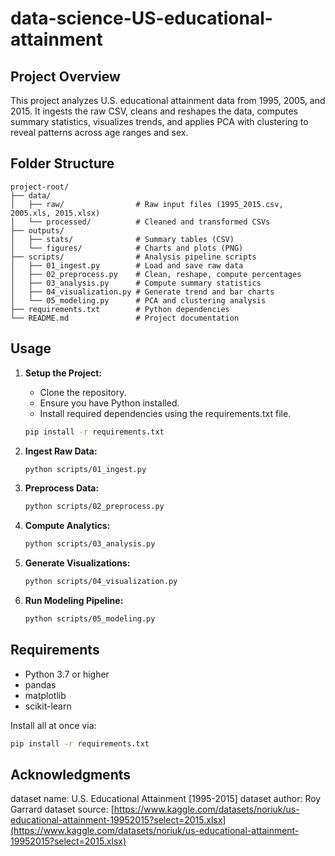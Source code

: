 # data-science-US-educational-attainment

## Project Overview

This project analyzes U.S. educational attainment data from 1995, 2005, and 2015. It ingests the raw CSV, cleans and reshapes the data, computes summary statistics, visualizes trends, and applies PCA with clustering to reveal patterns across age ranges and sex.

## Folder Structure

```
project-root/
├── data/
│   ├── raw/                # Raw input files (1995_2015.csv, 2005.xls, 2015.xlsx)
│   └── processed/          # Cleaned and transformed CSVs
├── outputs/
│   ├── stats/              # Summary tables (CSV)
│   └── figures/            # Charts and plots (PNG)
├── scripts/                # Analysis pipeline scripts
│   ├── 01_ingest.py        # Load and save raw data
│   ├── 02_preprocess.py    # Clean, reshape, compute percentages
│   ├── 03_analysis.py      # Compute summary statistics
│   ├── 04_visualization.py # Generate trend and bar charts
│   └── 05_modeling.py      # PCA and clustering analysis
├── requirements.txt        # Python dependencies
└── README.md               # Project documentation
```

## Usage

1. **Setup the Project:**

   * Clone the repository.
   * Ensure you have Python installed.
   * Install required dependencies using the requirements.txt file.

   ```bash
   pip install -r requirements.txt
   ```

2. **Ingest Raw Data:**

   ```bash
   python scripts/01_ingest.py
   ```

3. **Preprocess Data:**

   ```bash
   python scripts/02_preprocess.py
   ```

4. **Compute Analytics:**

   ```bash
   python scripts/03_analysis.py
   ```

5. **Generate Visualizations:**

   ```bash
   python scripts/04_visualization.py
   ```

6. **Run Modeling Pipeline:**

   ```bash
   python scripts/05_modeling.py
   ```

## Requirements

* Python 3.7 or higher
* pandas
* matplotlib
* scikit-learn

Install all at once via:

```bash
pip install -r requirements.txt
```

## Acknowledgments

dataset name: U.S. Educational Attainment \[1995-2015]
dataset author: Roy Garrard
dataset source: [https://www.kaggle.com/datasets/noriuk/us-educational-attainment-19952015?select=2015.xlsx](https://www.kaggle.com/datasets/noriuk/us-educational-attainment-19952015?select=2015.xlsx)
